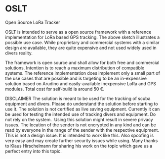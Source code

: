 # OSLT
Open Source LoRa Tracker

OSLT is intended to serve as a open source framework with a reference implementation for LoRa based GPS tracking. The above sketch illustrates a possible use case. While proprietary and commercial systems with a similar design are available, they are quite expensive and not used widely used in divers reality. 

The framework is open source and shall allow for both free and commercial solutions. Intention is to reach a maximum distribution of compatible systems. The reference implementation does implement only a small part of the use cases that are possible and is targeting to be an in-expensive solution based on Arudino and easily-available inexpensive LoRa and GPS modules. Total cost for self-build is around 50 €.


DISCLAIMER
The solution is meant to be used for the tracking of scuba equipment and divers. Please do understand the solution before starting to use it. The solution is not certified as live saving equipment. Currently it can be used for testing the intended use of tracking divers and equipment. Do not rely on the system.  Using this solution might result in severe privacy issues. The location of the sender is not encrypted in any kind and can be read by everyone in the range of the sender with the respective equipment. This is not a design issue. It is intended to work like this. Also spoofing is very easy and may create further security issues while using. Many thanks to Klaus Hirschelmann for sharing his work on the topic which gave us a perfect entry into this topic.
